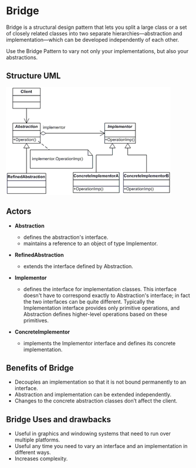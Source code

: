 # Bridge

Bridge is a structural design pattern that lets you split a large class or a set of closely related classes into two separate hierarchies—abstraction and implementation—which can be developed independently of each other.

Use the Bridge Pattern to vary not only your implementations, but also your abstractions.

## Structure UML

![](../../../umls/bridge.gif)

## Actors

- **Abstraction**

  - defines the abstraction's interface.
  - maintains a reference to an object of type Implementor.

- **RefinedAbstraction**

  - extends the interface defined by Abstraction.

- **Implementor**

  - defines the interface for implementation classes. This interface doesn't have to correspond exactly to Abstraction's interface; in fact the two interfaces can be quite different. Typically the Implementation interface provides only primitive operations, and Abstraction defines higher-level operations based on these primitives.

- **ConcreteImplementor**
  - implements the Implementor interface and defines its concrete implementation.

## Benefits of Bridge

- Decouples an implementation so that it is not bound permanently to an interface.
- Abstraction and implementation can be extended independently.
- Changes to the concrete abstraction classes don’t affect the client.

## Bridge Uses and drawbacks

- Useful in graphics and windowing systems that need to run over multiple platforms.
- Useful any time you need to vary an interface and an implementation in different ways.
- Increases complexity.
